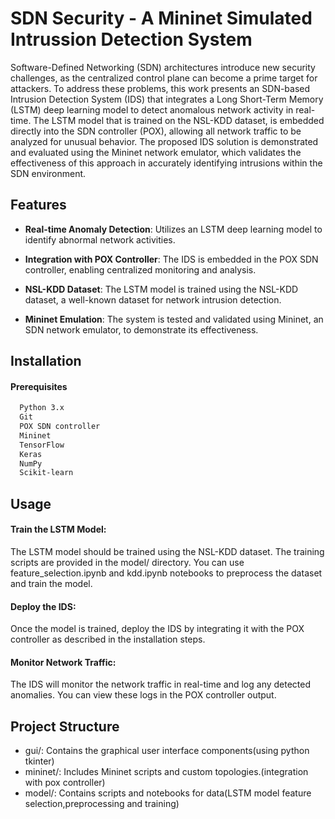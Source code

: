 
# SDN Security - A Mininet Simulated Intrussion Detection System

Software-Defined Networking (SDN) architectures introduce new security challenges, as the centralized control plane can become a prime target for attackers. To address these problems, this work presents an SDN-based Intrusion Detection System (IDS) that integrates a Long Short-Term Memory (LSTM) deep learning model to detect anomalous network activity in real-time. The LSTM model that is trained on the NSL-KDD dataset, is embedded directly into the SDN
controller (POX), allowing all network traffic to be analyzed for unusual behavior. The proposed IDS solution is demonstrated and evaluated using the Mininet network emulator, which validates the effectiveness of this approach in accurately identifying intrusions within the SDN environment.


## Features

- **Real-time Anomaly Detection**: Utilizes an LSTM deep learning model to identify abnormal network activities.

- **Integration with POX Controller**: The IDS is embedded in the POX SDN controller, enabling centralized monitoring and analysis.

- **NSL-KDD Dataset**: The LSTM model is trained using the NSL-KDD dataset, a well-known dataset for network intrusion detection.

- **Mininet Emulation**: The system is tested and validated using Mininet, an SDN network emulator, to demonstrate its effectiveness.



## Installation

#### Prerequisites
```bash
  Python 3.x
  Git
  POX SDN controller
  Mininet
  TensorFlow
  Keras
  NumPy
  Scikit-learn
```


    
## Usage

#### Train the LSTM Model:

The LSTM model should be trained using the NSL-KDD dataset. The training scripts are provided in the model/ directory. You can use feature_selection.ipynb and kdd.ipynb notebooks to preprocess the dataset and train the model.

#### Deploy the IDS:

Once the model is trained, deploy the IDS by integrating it with the POX controller as described in the installation steps.

#### Monitor Network Traffic:

The IDS will monitor the network traffic in real-time and log any detected anomalies. You can view these logs in the POX controller output.


## Project Structure

- gui/: Contains the graphical user interface components(using python tkinter)
- mininet/: Includes Mininet scripts and custom topologies.(integration with pox controller)
- model/: Contains scripts and notebooks for data(LSTM model feature selection,preprocessing and training)
